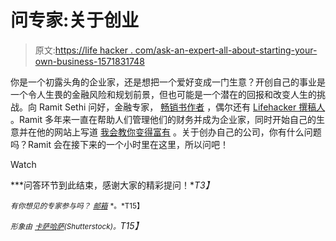 # 问专家:关于创业

> 原文:[https://life hacker . com/ask-an-expert-all-about-starting-your-own-business-1571831748](https://lifehacker.com/ask-an-expert-all-about-starting-your-own-business-1571831748)

你是一个初露头角的企业家，还是想把一个爱好变成一门生意？开创自己的事业是一个令人生畏的金融风险和规划前景，但也可能是一个潜在的回报和改变人生的挑战。向 Ramit Sethi 问好，金融专家， [畅销书作者](http://www.amazon.com/gp/product/0761147489?asc_campaign=InlineText&asc_refurl=https://lifehacker.com/ask-an-expert-all-about-starting-your-own-business-1571831748&asc_source=&ie=UTF8&tag=kinjalifehackerlink-20) ，偶尔还有 [Lifehacker 撰稿人](http://lifehacker.com/negotiate-the-salary-you-want-with-the-briefcase-techni-5877193) 。Ramit 多年来一直在帮助人们管理他们的财务并成为企业家，同时开始自己的生意并在他的网站上写道 [我会教你变得富有](http://www.iwillteachyoutoberich.com/earn1k/life-hacker-expert/) 。关于创办自己的公司，你有什么问题吗？Ramit 会在接下来的一个小时里在这里，所以问吧！

Watch

***问答环节到此结束，感谢大家的精彩提问！**T3】*

<small>*有你想见的专家参与吗？*</small> [<small>*邮箱*</small>](mailto:andy@lifehacker.com) <small>*。*T15】</small>

*<small>形象由</small>* [*<small>卡萨哈萨</small>*](http://lifehacker.com/Kasahasa)*<small>(Shutterstock)。</small>T15】*
